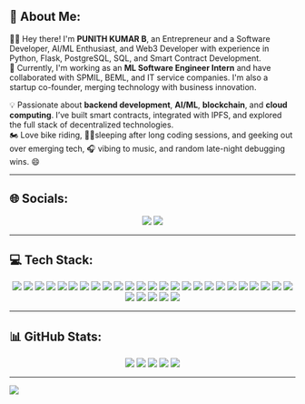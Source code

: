 ## 💫 About Me:
🙋‍♂️ Hey there! I'm **PUNITH KUMAR B**, an Entrepreneur and a Software Developer, AI/ML Enthusiast, and Web3 Developer with experience in Python, Flask, PostgreSQL, SQL, and Smart Contract Development.  
🚀 Currently, I'm working as an **ML Software Engineer Intern** and have collaborated with SPMIL, BEML, and IT service companies. I'm also a startup co-founder, merging technology with business innovation.  

💡 Passionate about **backend development**, **AI/ML**, **blockchain**, and **cloud computing**. I’ve built smart contracts, integrated with IPFS, and explored the full stack of decentralized technologies.  
🏍️ Love bike riding, 🛌😎sleeping after long coding sessions, and geeking out over emerging tech, 🎧 vibing to music, and random late-night debugging wins. 😄  

---


## 🌐 Socials:
<p align="center">
    <a href="https://www.linkedin.com/in/punith-kumar-b-969915355"><img src="https://img.shields.io/badge/LinkedIn-%230077B5.svg?style=for-the-badge&logo=linkedin&logoColor=white"></a>
    <a href="https://github.com/BOSS-009"><img src="https://img.shields.io/badge/GitHub-%23121011.svg?style=for-the-badge&logo=github&logoColor=white"></a>
</p>

---

## 💻 Tech Stack:
<p align="center">
    <img src="https://img.shields.io/badge/c-%2300599C.svg?style=for-the-badge&logo=c&logoColor=white">
    <img src="https://img.shields.io/badge/python-3670A0?style=for-the-badge&logo=python&logoColor=ffdd54">
    <img src="https://img.shields.io/badge/java-%23ED8B00.svg?style=for-the-badge&logo=openjdk&logoColor=white">
    <img src="https://img.shields.io/badge/html5-%23E34F26.svg?style=for-the-badge&logo=html5&logoColor=white">
    <img src="https://img.shields.io/badge/css3-%231572B6.svg?style=for-the-badge&logo=css3&logoColor=white">
    <img src="https://img.shields.io/badge/javascript-%23F7DF1E.svg?style=for-the-badge&logo=javascript&logoColor=black">
    <img src="https://img.shields.io/badge/node.js-%23339933.svg?style=for-the-badge&logo=node.js&logoColor=white">
    <img src="https://img.shields.io/badge/express.js-%23000000.svg?style=for-the-badge&logo=express&logoColor=white">
    <img src="https://img.shields.io/badge/react-%2361DAFB.svg?style=for-the-badge&logo=react&logoColor=black">
    <img src="https://img.shields.io/badge/django-%23092E20.svg?style=for-the-badge&logo=django&logoColor=white">
    <img src="https://img.shields.io/badge/flask-%23000.svg?style=for-the-badge&logo=flask&logoColor=white">
    <img src="https://img.shields.io/badge/mysql-%234479A1.svg?style=for-the-badge&logo=mysql&logoColor=white">
    <img src="https://img.shields.io/badge/postgresql-%23316192.svg?style=for-the-badge&logo=postgresql&logoColor=white">
    <img src="https://img.shields.io/badge/aws-%23232F3E.svg?style=for-the-badge&logo=amazonaws&logoColor=white">
    <img src="https://img.shields.io/badge/docker-%230db7ed.svg?style=for-the-badge&logo=docker&logoColor=white">
    <img src="https://img.shields.io/badge/kubernetes-%23326ce5.svg?style=for-the-badge&logo=kubernetes&logoColor=white">
    <img src="https://img.shields.io/badge/git-%23F05033.svg?style=for-the-badge&logo=git&logoColor=white">
    <img src="https://img.shields.io/badge/github-%23121011.svg?style=for-the-badge&logo=github&logoColor=white">
    <img src="https://img.shields.io/badge/opencv-%235C3EE8.svg?style=for-the-badge&logo=opencv&logoColor=white">
    <img src="https://img.shields.io/badge/tensorflow-%23FF6F00.svg?style=for-the-badge&logo=tensorflow&logoColor=white">
    <img src="https://img.shields.io/badge/scikit--learn-%23F7931E.svg?style=for-the-badge&logo=scikitlearn&logoColor=white">
    <img src="https://img.shields.io/badge/cnn-%230072C6.svg?style=for-the-badge&logo=deeplearning&logoColor=white">
    <img src="https://img.shields.io/badge/image%20processing-%23F7931E.svg?style=for-the-badge&logo=opencv&logoColor=white">
    <img src="https://img.shields.io/badge/deep%20learning-%230072C6.svg?style=for-the-badge&logo=tensorflow&logoColor=white">
    <img src="https://img.shields.io/badge/web3-%23E10098.svg?style=for-the-badge&logo=web3.js&logoColor=white">
    <img src="https://img.shields.io/badge/hyperledger%20fabric-%230078D4.svg?style=for-the-badge&logo=hyperledger&logoColor=white">
    <img src="https://img.shields.io/badge/smart%20contracts-%23000000.svg?style=for-the-badge&logo=solidity&logoColor=white">
    <img src="https://img.shields.io/badge/ethereum-%233C3C3D.svg?style=for-the-badge&logo=ethereum&logoColor=white">
    <img src="https://img.shields.io/badge/stellar-%23FF6A00.svg?style=for-the-badge&logo=stellar&logoColor=white">
    <img src="https://img.shields.io/badge/ipfs-%2361DAFB.svg?style=for-the-badge&logo=ipfs&logoColor=black">
</p>

---

## 📊 GitHub Stats:
<p align="center">
    <img src="http://github-profile-summary-cards.vercel.app/api/cards/profile-details?username=BOSS-009&theme=onedark">
    <img src="http://github-profile-summary-cards.vercel.app/api/cards/stats?username=BOSS-009&theme=onedark">
    <img src="https://github-readme-streak-stats.herokuapp.com/?user=BOSS-009&theme=dark&hide_border=false">
    <img src="https://github-readme-stats.vercel.app/api?username=BOSS-009&show_icons=true&theme=dark&include_all_commits=true">
    <img src="http://github-profile-summary-cards.vercel.app/api/cards/repos-per-language?username=BOSS-009&theme=onedark">
</p>

---

[![](https://visitcount.itsvg.in/api?id=BOSS-009&icon=0&color=0)](https://visitcount.itsvg.in)

<!-- Proudly created with GPRM ( https://gprm.itsvg.in ) -->
